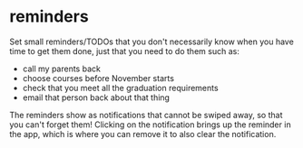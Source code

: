 # reminders

Set small reminders/TODOs that you don't necessarily know when you have time to get them done, just that you need to do them such as:

* call my parents back
* choose courses before November starts
* check that you meet all the graduation requirements
* email that person back about that thing

The reminders show as notifications that cannot be swiped away, so that you can't forget them! Clicking on the notification brings up
the reminder in the app, which is where you can remove it to also clear the notification.
